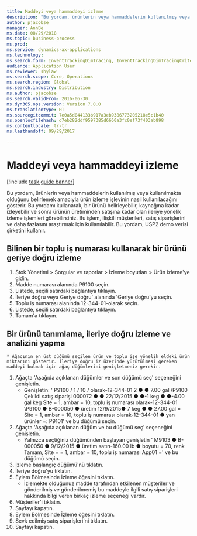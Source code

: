 ```yaml
--- 
title: Maddeyi veya hammaddeyi izleme
description: "Bu yordam, ürünlerin veya hammaddelerin kullanılmış veya kullanılmakta olduğunu belirlemek amacıyla ürün izleme işlevinin nasıl kullanılacağını gösterir."
author: pjacobse
manager: AnnBe
ms.date: 08/29/2018
ms.topic: business-process
ms.prod: 
ms.service: dynamics-ax-applications
ms.technology: 
ms.search.form: InventTrackingDimTracing, InventTrackingDimTracingCriteria, InventTrackingItemIdLookup, InventBatchIdLookup, CustTable, SalesLine
audience: Application User
ms.reviewer: shylaw
ms.search.scope: Core, Operations
ms.search.region: Global
ms.search.industry: Distribution
ms.author: pjacobse
ms.search.validFrom: 2016-06-30
ms.dyn365.ops.version: Version 7.0.0
ms.translationtype: HT
ms.sourcegitcommit: 7e0a5d044133b917a3eb9386773205218e5c1b40
ms.openlocfilehash: d7eb282ddf9597385d6660a3fc0ef73f403ab898
ms.contentlocale: tr-tr
ms.lasthandoff: 09/29/2017

---
```

# <a name="trace-an-item-or-raw-material"></a>Maddeyi veya hammaddeyi izleme

[!include [task guide banner](../../includes/task-guide-banner.md)]

Bu yordam, ürünlerin veya hammaddelerin kullanılmış veya kullanılmakta olduğunu belirlemek amacıyla ürün izleme işlevinin nasıl kullanılacağını gösterir. Bu yordamı kullanarak, bir ürünü belirleyebilir, kaynağına kadar izleyebilir ve sonra ürünün üretiminden satışına kadar olan ileriye yönelik izleme işlemleri görebilirsiniz. Bu işlem, ilişkili müşterileri, satış siparişlerini ve daha fazlasını araştırmak için kullanılabilir. Bu yordam, USP2 demo verisi şirketini kullanır.


## <a name="trace-an-item-backwards-using-a-known-batch-number"></a>Bilinen bir toplu iş numarası kullanarak bir ürünü geriye doğru izleme
1. Stok Yönetimi > Sorgular ve raporlar > İzleme boyutları > Ürün izleme'ye gidin.
2. Madde numarası alanında P9100 seçin.
3. Listede, seçili satırdaki bağlantıya tıklayın.
4. İleriye doğru veya Geriye doğru' alanında 'Geriye doğru'yu seçin.
5. Toplu iş numarası alanında 12-344-01-olarak seçin.
6. Listede, seçili satırdaki bağlantıya tıklayın.
7. Tamam'a tıklayın.

## <a name="identify-an-item-trace-it-forward-and-make-an-analysis"></a>Bir ürünü tanımlama, ileriye doğru izleme ve analizini yapma
    * Ağacının en üst düğümü seçilen ürün ve toplu işe yönelik eldeki ürün miktarını gösterir. İleriye doğru iz üzerinde yürütülmesi gereken maddeyi bulmak için ağaç düğümlerini genişletmeniz gerekir.   
1. Ağaçta 'Aşağıda açıklanan düğümler ve son düğümü seç' seçeneğini genişletin.
    * Genişletin: ' P9100 / 1 / 10 / olarak-12-344-01 2 ● ● 7.00 gal  \P9100 Çekildi satış siparişi 000072 ● ● 22/12/2015 ● ●-1 keg ● ●-4.00 gal keg Site = 1, ambar = 10, toplu iş numarası olarak-12-344-01  \P9100 ● B-000050 ● üretim 12/9/2015● 7 keg ● ● 27.00 gal = Site = 1, ambar = 10, toplu iş numarası olarak-12-344-01 ● yan ürünler =: P9101' ve bu düğümü seçin.     
2. Ağaçta 'Aşağıda açıklanan düğüm ve bu düğümü seç' seçeneğini genişletin.
    * Yalnızca seçtiğiniz düğümünden başlayan genişletin ' M9103 ● B-000050 ● 9/12/2015 ● üretim satırı-160.00 lb ● boyutu = 70, renk Tamam, Site = = 1, ambar = 10, toplu iş numarası App01 =' ve bu düğümü seçin.  
3. İzleme başlangıç düğümü'nü tıklatın.
4. İleriye doğru'yu tıklatın.
5. Eylem Bölmesinde İzleme öğesini tıklatın.
    * İzlemekte olduğunuz madde tarafından etkilenen müşteriler ve gönderilmiş ve gönderilmemiş bu maddeyle ilgili satış siparişleri hakkında bilgi veren birkaç izleme seçeneği vardır.   
6. Müşteriler'i tıklatın.
7. Sayfayı kapatın.
8. Eylem Bölmesinde İzleme öğesini tıklatın.
9. Sevk edilmiş satış siparişleri'ni tıklatın.
10. Sayfayı kapatın.


